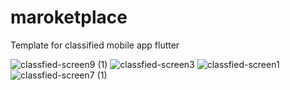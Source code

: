 # maroketplace
Template for classified mobile app flutter 

  

![classfied-screen9 (1)](https://github.com/user-attachments/assets/23e31a21-4ac7-4dec-857e-d2de08be12a5)
![classfied-screen3](https://github.com/user-attachments/assets/6af490a8-8dc3-4e2b-9965-42f39e3a2b3a)
![classfied-screen1](https://github.com/user-attachments/assets/d7df39d3-df42-45c7-a5eb-0de88fb840fe)
![classfied-screen7 (1)](https://github.com/user-attachments/assets/c48ea974-4c63-4619-bfbe-8ddaaf5fa7d3)
